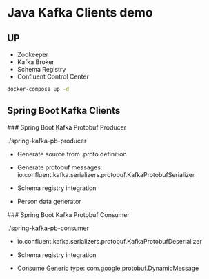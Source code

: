 # Java Kafka Clients demo

## UP 

* Zookeeper 
* Kafka Broker 
* Schema Registry 
* Confluent Control Center 

```sh
docker-compose up -d
```

## Spring Boot Kafka Clients 

### Spring Boot Kafka Protobuf Producer

./spring-kafka-pb-producer

* Generate source from .proto definition

* Generate protobuf messages: io.confluent.kafka.serializers.protobuf.KafkaProtobufSerializer 

* Schema registry integration

* Person data generator

 
### Spring Boot Kafka Protobuf Consumer

./spring-kafka-pb-consumer 

* io.confluent.kafka.serializers.protobuf.KafkaProtobufDeserializer

* Schema registry integration

* Consume Generic type: com.google.protobuf.DynamicMessage



 